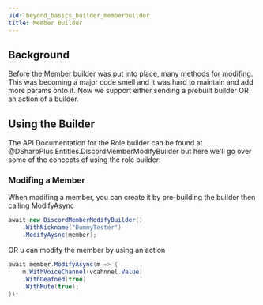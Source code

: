 ```yaml
---
uid: beyond_basics_builder_memberbuilder
title: Member Builder
---
```


## Background
Before the Member builder was put into place, many methods for modifing.  This was becoming a major code smell and it was hard to maintain and add more params onto it. Now we support either sending a prebuilt 
builder OR an action of a builder.  

## Using the Builder
The API Documentation for the Role builder can be found at @DSharpPlus.Entities.DiscordMemberModifyBuilder but here we'll go over some of the concepts of using the
role builder:

### Modifing a Member

When modifing a member, you can create it by pre-building the builder then calling ModifyAsync 
```cs 
await new DiscordMemberModifyBuilder()
    .WithNickname("DummyTester")
    .ModifyAysnc(member);
```

OR u can modify the member by using an action

```cs
await member.ModifyAsync(m => {
    m.WithVoiceChannel(vcahnnel.Value)
    .WithDeafned(true)
    .WithMute(true);
});
```